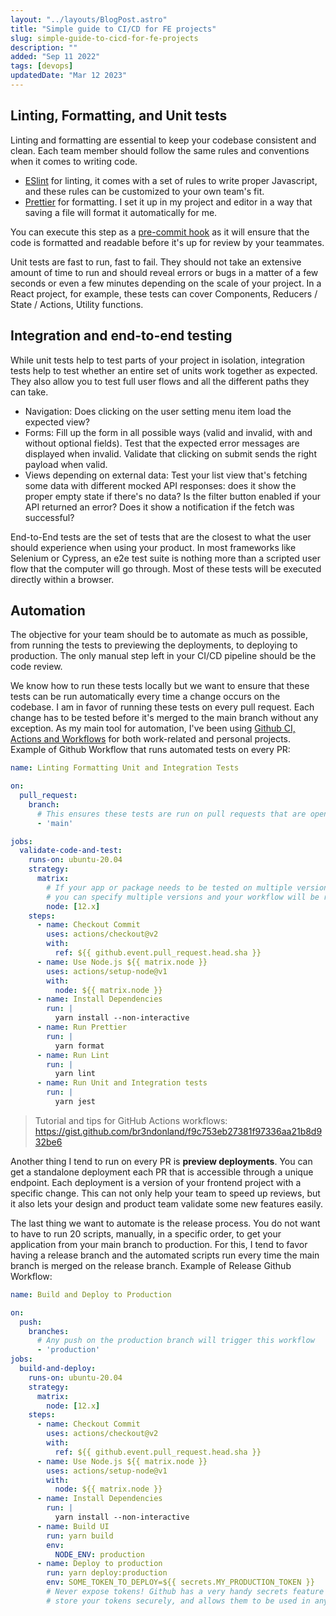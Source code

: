 ```yaml
---
layout: "../layouts/BlogPost.astro"
title: "Simple guide to CI/CD for FE projects"
slug: simple-guide-to-cicd-for-fe-projects
description: ""
added: "Sep 11 2022"
tags: [devops]
updatedDate: "Mar 12 2023"
---
```


## Linting, Formatting, and Unit tests
Linting and formatting are essential to keep your codebase consistent and clean. Each team member should follow the same rules and conventions when it comes to writing code.

- [ESlint](https://eslint.org) for linting, it comes with a set of rules to write proper Javascript, and these rules can be customized to your own team's fit.
- [Prettier](https://prettier.io) for formatting. I set it up in my project and editor in a way that saving a file will format it automatically for me.

You can execute this step as a [pre-commit hook](https://githooks.com) as it will ensure that the code is formatted and readable before it's up for review by your teammates.

Unit tests are fast to run, fast to fail. They should not take an extensive amount of time to run and should reveal errors or bugs in a matter of a few seconds or even a few minutes depending on the scale of your project. In a React project, for example, these tests can cover Components, Reducers / State / Actions, Utility functions.

## Integration and end-to-end testing
While unit tests help to test parts of your project in isolation, integration tests help to test whether an entire set of units work together as expected. They also allow you to test full user flows and all the different paths they can take.

- Navigation: Does clicking on the user setting menu item load the expected view?
- Forms: Fill up the form in all possible ways (valid and invalid, with and without optional fields). Test that the expected error messages are displayed when invalid. Validate that clicking on submit sends the right payload when valid.
- Views depending on external data: Test your list view that's fetching some data with different mocked API responses: does it show the proper empty state if there's no data? Is the filter button enabled if your API returned an error? Does it show a notification if the fetch was successful?

End-to-End tests are the set of tests that are the closest to what the user should experience when using your product. In most frameworks like Selenium or Cypress, an e2e test suite is nothing more than a scripted user flow that the computer will go through. Most of these tests will be executed directly within a browser.

## Automation
The objective for your team should be to automate as much as possible, from running the tests to previewing the deployments, to deploying to production. The only manual step left in your CI/CD pipeline should be the code review.

We know how to run these tests locally but we want to ensure that these tests can be run automatically every time a change occurs on the codebase. I am in favor of running these tests on every pull request. Each change has to be tested before it's merged to the main branch without any exception. As my main tool for automation, I've been using [Github CI, Actions and Workflows](https://docs.github.com/en/actions) for both work-related and personal projects. Example of Github Workflow that runs automated tests on every PR:

```yaml
name: Linting Formatting Unit and Integration Tests

on:
  pull_request:
    branch:
      # This ensures these tests are run on pull requests that are open against the branch "main"
      - 'main'

jobs:
  validate-code-and-test:
    runs-on: ubuntu-20.04
    strategy:
      matrix:
        # If your app or package needs to be tested on multiple versions of node, 
        # you can specify multiple versions and your workflow will be run on each one of them
        node: [12.x]
    steps:
      - name: Checkout Commit
        uses: actions/checkout@v2
        with:
          ref: ${{ github.event.pull_request.head.sha }}
      - name: Use Node.js ${{ matrix.node }}
        uses: actions/setup-node@v1
        with:
          node: ${{ matrix.node }}
      - name: Install Dependencies
        run: |
          yarn install --non-interactive
      - name: Run Prettier
        run: |
          yarn format
      - name: Run Lint
        run: |
          yarn lint
      - name: Run Unit and Integration tests
        run: |
          yarn jest
```

> Tutorial and tips for GitHub Actions workflows: https://gist.github.com/br3ndonland/f9c753eb27381f97336aa21b8d932be6

Another thing I tend to run on every PR is **preview deployments**. You can get a standalone deployment each PR that is accessible through a unique endpoint. Each deployment is a version of your frontend project with a specific change. This can not only help your team to speed up reviews, but it also lets your design and product team validate some new features easily.

The last thing we want to automate is the release process. You do not want to have to run 20 scripts, manually, in a specific order, to get your application from your main branch to production. For this, I tend to favor having a release branch and the automated scripts run every time the main branch is merged on the release branch. Example of Release Github Workflow:

```yaml
name: Build and Deploy to Production

on:
  push:
    branches:
      # Any push on the production branch will trigger this workflow
      - 'production'
jobs:
  build-and-deploy:
    runs-on: ubuntu-20.04
    strategy:
      matrix:
        node: [12.x]
    steps:
      - name: Checkout Commit
        uses: actions/checkout@v2
        with:
          ref: ${{ github.event.pull_request.head.sha }}
      - name: Use Node.js ${{ matrix.node }}
        uses: actions/setup-node@v1
        with:
          node: ${{ matrix.node }}
      - name: Install Dependencies
        run: |
          yarn install --non-interactive
      - name: Build UI
        run: yarn build
        env:
          NODE_ENV: production
      - name: Deploy to production
        run: yarn deploy:production
        env: SOME_TOKEN_TO_DEPLOY=${{ secrets.MY_PRODUCTION_TOKEN }}
        # Never expose tokens! Github has a very handy secrets feature that can 
        # store your tokens securely, and allows them to be used in any workflow.
```
